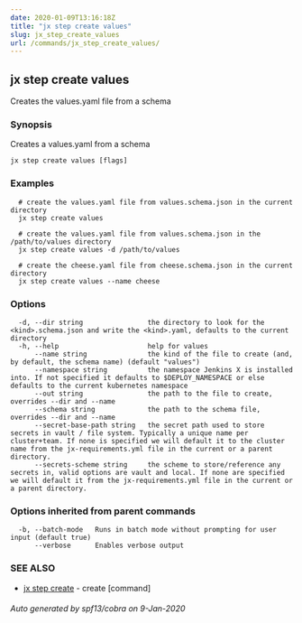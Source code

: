 ```yaml
---
date: 2020-01-09T13:16:18Z
title: "jx step create values"
slug: jx_step_create_values
url: /commands/jx_step_create_values/
---
```

## jx step create values

Creates the values.yaml file from a schema

### Synopsis

Creates a values.yaml from a schema

```
jx step create values [flags]
```

### Examples

```
  # create the values.yaml file from values.schema.json in the current directory
  jx step create values
  
  # create the values.yaml file from values.schema.json in the /path/to/values directory
  jx step create values -d /path/to/values
  
  # create the cheese.yaml file from cheese.schema.json in the current directory
  jx step create values --name cheese
```

### Options

```
  -d, --dir string                the directory to look for the <kind>.schema.json and write the <kind>.yaml, defaults to the current directory
  -h, --help                      help for values
      --name string               the kind of the file to create (and, by default, the schema name) (default "values")
      --namespace string          the namespace Jenkins X is installed into. If not specified it defaults to $DEPLOY_NAMESPACE or else defaults to the current kubernetes namespace
      --out string                the path to the file to create, overrides --dir and --name
      --schema string             the path to the schema file, overrides --dir and --name
      --secret-base-path string   the secret path used to store secrets in vault / file system. Typically a unique name per cluster+team. If none is specified we will default it to the cluster name from the jx-requirements.yml file in the current or a parent directory.
      --secrets-scheme string     the scheme to store/reference any secrets in, valid options are vault and local. If none are specified we will default it from the jx-requirements.yml file in the current or a parent directory.
```

### Options inherited from parent commands

```
  -b, --batch-mode   Runs in batch mode without prompting for user input (default true)
      --verbose      Enables verbose output
```

### SEE ALSO

* [jx step create](/commands/jx_step_create/)	 - create [command]

###### Auto generated by spf13/cobra on 9-Jan-2020
